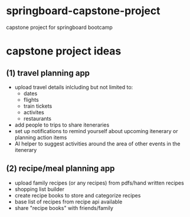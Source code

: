 # springboard-capstone-project

capstone project for springboard bootcamp

# capstone project ideas

## (1) travel planning app

-    upload travel details inlcluding but not limited to:
     -    dates
     -    flights
     -    train tickets
     -    activites
     -    restaurants
-    add people to trips to share iteneraries
-    set up notifications to remind yourself about upcoming itenerary or planning action items
-    AI helper to suggest activities around the area of other events in the itenerary

## (2) recipe/meal planning app

-    upload family recipes (or any recipes) from pdfs/hand written recipes
-    shopping list builder
-    create recipe books to store and categorize recipes
-    base list of recipes from recipe api available
-    share "recipe books" with friends/family
